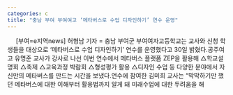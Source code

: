 ```yaml
---
categories: c
title: "충남 부여 부여여고 ‘메타버스로 수업 디자인하기’ 연수 운영"
---
```

&nbsp;&nbsp;&nbsp;&nbsp; [부여=e지역news] 허형남 기자 = 충남 부여군 부여여자고등학교는 교사와 신청 학생들을 대상으로 ‘메타버스로 수업 디자인하기’ 연수를 운영했다고 30일 밝혔다.공주여고 유명준 교사가 강사로 나선 이번 연수에서 메타버스 플랫폼 ZEP을 활용해 △학교설명회 △축제 △교육과정 박람회 △형성평가 활용 △디자인 수업 등 다양한 분야에서 자신만의 메타버스를 만드는 시간을 보냈다.연수에 참여한 김미희 교사는 “막막하기만 했던 메타버스에 대한 이해부터 활용법까지 알게 돼 미래수업에 대한 두려움을 해